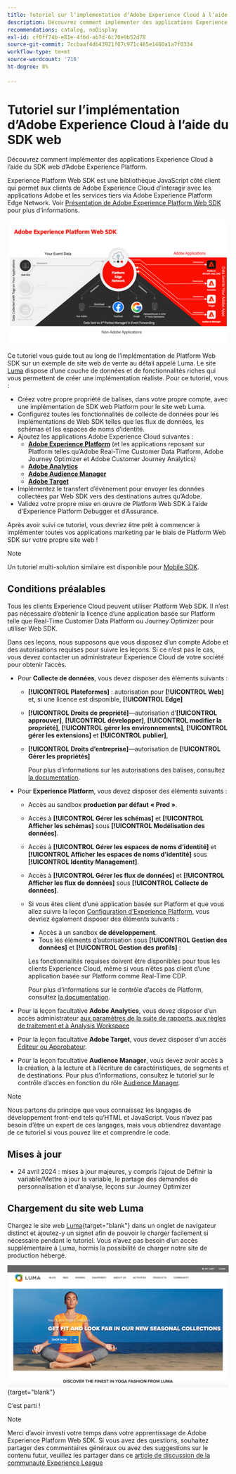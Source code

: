 ```yaml
---
title: Tutoriel sur lʼimplémentation dʼAdobe Experience Cloud à lʼaide du SDK web
description: Découvrez comment implémenter des applications Experience Cloud à l’aide du SDK web d’Adobe Experience Platform.
recommendations: catalog, noDisplay
exl-id: cf0ff74b-e81e-4f6d-ab7d-6c70e9b52d78
source-git-commit: 7ccbaaf4db43921f07c971c485e1460a1a7f0334
workflow-type: tm+mt
source-wordcount: '716'
ht-degree: 8%

---
```


# Tutoriel sur lʼimplémentation dʼAdobe Experience Cloud à lʼaide du SDK web

Découvrez comment implémenter des applications Experience Cloud à l’aide du SDK web d’Adobe Experience Platform.

Experience Platform Web SDK est une bibliothèque JavaScript côté client qui permet aux clients de Adobe Experience Cloud d’interagir avec les applications Adobe et les services tiers via Adobe Experience Platform Edge Network. Voir [Présentation de Adobe Experience Platform Web SDK](https://experienceleague.adobe.com/fr/docs/experience-platform/edge/home) pour plus d’informations.

![Architecture Experience Platform Web SDK](assets/dc-websdk.png)

Ce tutoriel vous guide tout au long de l’implémentation de Platform Web SDK sur un exemple de site web de vente au détail appelé Luma. Le site [Luma](https://luma.enablementadobe.com/content/luma/us/en.html) dispose d’une couche de données et de fonctionnalités riches qui vous permettent de créer une implémentation réaliste. Pour ce tutoriel, vous :

* Créez votre propre propriété de balises, dans votre propre compte, avec une implémentation de SDK web Platform pour le site web Luma.
* Configurez toutes les fonctionnalités de collecte de données pour les implémentations de Web SDK telles que les flux de données, les schémas et les espaces de noms d’identité.
* Ajoutez les applications Adobe Experience Cloud suivantes :
   * **[Adobe Experience Platform](setup-experience-platform.md)** (et les applications reposant sur Platform telles qu’Adobe Real-Time Customer Data Platform, Adobe Journey Optimizer et Adobe Customer Journey Analytics)
   * **[Adobe Analytics](setup-analytics.md)**
   * **[Adobe Audience Manager](setup-audience-manager.md)**
   * **[Adobe Target](setup-target.md)**
* Implémentez le transfert d’événement pour envoyer les données collectées par Web SDK vers des destinations autres qu’Adobe.
* Validez votre propre mise en œuvre de Platform Web SDK à l’aide d’Experience Platform Debugger et d’Assurance.

Après avoir suivi ce tutoriel, vous devriez être prêt à commencer à implémenter toutes vos applications marketing par le biais de Platform Web SDK sur votre propre site web !


>[!NOTE]
>
>Un tutoriel multi-solution similaire est disponible pour [Mobile SDK](../tutorial-mobile-sdk/overview.md).

## Conditions préalables

Tous les clients Experience Cloud peuvent utiliser Platform Web SDK. Il n’est pas nécessaire d’obtenir la licence d’une application basée sur Platform telle que Real-Time Customer Data Platform ou Journey Optimizer pour utiliser Web SDK.

Dans ces leçons, nous supposons que vous disposez d’un compte Adobe et des autorisations requises pour suivre les leçons. Si ce n’est pas le cas, vous devez contacter un administrateur Experience Cloud de votre société pour obtenir l’accès.

* Pour **Collecte de données**, vous devez disposer des éléments suivants :
   * **[!UICONTROL Plateformes]** : autorisation pour **[!UICONTROL Web]** et, si une licence est disponible, **[!UICONTROL Edge]**
   * **[!UICONTROL Droits de propriété]**—autorisation d’**[!UICONTROL approuver]**, **[!UICONTROL développer]**, **[!UICONTROL modifier la propriété]**, **[!UICONTROL gérer les environnements]**, **[!UICONTROL gérer les extensions]** et **[!UICONTROL publier]**,
   * **[!UICONTROL Droits d’entreprise]**—autorisation de **[!UICONTROL Gérer les propriétés]**

     Pour plus d’informations sur les autorisations des balises, consultez [la documentation](https://experienceleague.adobe.com/fr/docs/experience-platform/tags/admin/user-permissions).

* Pour **Experience Platform**, vous devez disposer des éléments suivants :

   * Accès au sandbox **production par défaut** **« Prod »**.
   * Accès à **[!UICONTROL Gérer les schémas]** et **[!UICONTROL Afficher les schémas]** sous **[!UICONTROL Modélisation des données]**.
   * Accès à **[!UICONTROL Gérer les espaces de noms d’identité]** et **[!UICONTROL Afficher les espaces de noms d’identité]** sous **[!UICONTROL Identity Management]**.
   * Accès à **[!UICONTROL Gérer les flux de données]** et **[!UICONTROL Afficher les flux de données]** sous **[!UICONTROL Collecte de données]**.
   * Si vous êtes client d’une application basée sur Platform et que vous allez suivre la leçon [Configuration d’Experience Platform](setup-experience-platform.md), vous devriez également disposer des éléments suivants :
      * Accès à un sandbox **de développement**.
      * Tous les éléments d’autorisation sous **[!UICONTROL Gestion des données]** et **[!UICONTROL Gestion des profils]** :

     Les fonctionnalités requises doivent être disponibles pour tous les clients Experience Cloud, même si vous n’êtes pas client d’une application basée sur Platform comme Real-Time CDP.

     Pour plus d’informations sur le contrôle d’accès de Platform, consultez [la documentation](https://experienceleague.adobe.com/fr/docs/experience-platform/access-control/home).

* Pour la leçon facultative **Adobe Analytics**, vous devez disposer d’un accès administrateur [aux paramètres de la suite de rapports, aux règles de traitement et à Analysis Workspace](https://experienceleague.adobe.com/fr/docs/analytics/admin/admin-console/home)

* Pour la leçon facultative **Adobe Target**, vous devez disposer d’un accès [&#x200B; Éditeur ou Approbateur](https://experienceleague.adobe.com/fr/docs/target/using/administer/manage-users/enterprise/properties-overview#section_8C425E43E5DD4111BBFC734A2B7ABC80).

* Pour la leçon facultative **Audience Manager**, vous devez avoir accès à la création, à la lecture et à l’écriture de caractéristiques, de segments et de destinations. Pour plus d’informations, consultez le tutoriel sur le contrôle d’accès en fonction du rôle [Audience Manager](https://experienceleague.adobe.com/fr/docs/audience-manager-learn/tutorials/setup-and-admin/user-management/setting-permissions-with-role-based-access-control).


>[!NOTE]
>
>Nous partons du principe que vous connaissez les langages de développement front-end tels qu’HTML et JavaScript. Vous n’avez pas besoin d’être un expert de ces langages, mais vous obtiendrez davantage de ce tutoriel si vous pouvez lire et comprendre le code.

## Mises à jour

* 24 avril 2024 : mises à jour majeures, y compris l’ajout de Définir la variable/Mettre à jour la variable, le partage des demandes de personnalisation et d’analyse, leçons sur Journey Optimizer

## Chargement du site web Luma

Chargez le site web [Luma](https://luma.enablementadobe.com/content/luma/us/en.html){target="blank"} dans un onglet de navigateur distinct et ajoutez-y un signet afin de pouvoir le charger facilement si nécessaire pendant le tutoriel. Vous n’avez pas besoin d’un accès supplémentaire à Luma, hormis la possibilité de charger notre site de production hébergé.

[![Site web de Luma](assets/old-overview-luma.png)](https://luma.enablementadobe.com/content/luma/us/en.html){target="blank"}

C’est parti !

>[!NOTE]
>
>Merci d’avoir investi votre temps dans votre apprentissage de Adobe Experience Platform Web SDK. Si vous avez des questions, souhaitez partager des commentaires généraux ou avez des suggestions sur le contenu futur, veuillez les partager dans ce [article de discussion de la communauté Experience League](https://experienceleaguecommunities.adobe.com/t5/adobe-experience-platform-data/tutorial-discussion-implement-adobe-experience-cloud-with-web/td-p/444996?profile.language=fr)
